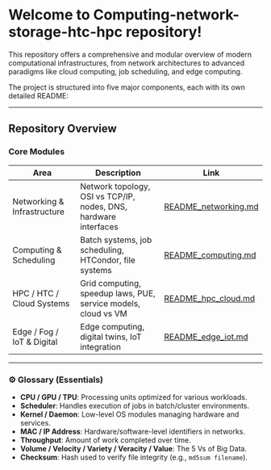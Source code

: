 # Welcome to Computing-network-storage-htc-hpc repository!

This repository offers a comprehensive and modular overview of modern computational infrastructures, from network architectures to advanced paradigms like cloud computing, job scheduling, and edge computing.

The project is structured into five major components, each with its own detailed README:

---

## Repository Overview

### Core Modules

| Area                        | Description                                                      | Link                                            |
| --------------------------- | ---------------------------------------------------------------- | ----------------------------------------------- |
| Networking & Infrastructure | Network topology, OSI vs TCP/IP, nodes, DNS, hardware interfaces | [README\_networking.md](./README_networking.md) |
| Computing & Scheduling      | Batch systems, job scheduling, HTCondor, file systems            | [README\_computing.md](./README_computing.md)   |
| HPC / HTC / Cloud Systems   | Grid computing, speedup laws, PUE, service models, cloud vs VM   | [README\_hpc\_cloud.md](./README_hpc_cloud.md)  |
| Edge / Fog / IoT & Digital  | Edge computing, digital twins, IoT integration                   | [README\_edge\_iot.md](./README_edge_iot.md)    |

---

### ⚙ Glossary (Essentials)

* **CPU / GPU / TPU**: Processing units optimized for various workloads.
* **Scheduler**: Handles execution of jobs in batch/cluster environments.
* **Kernel / Daemon**: Low-level OS modules managing hardware and services.
* **MAC / IP Address**: Hardware/software-level identifiers in networks.
* **Throughput**: Amount of work completed over time.
* **Volume / Velocity / Variety / Veracity / Value**: The 5 Vs of Big Data.
* **Checksum**: Hash used to verify file integrity (e.g., `md5sum filename`).


